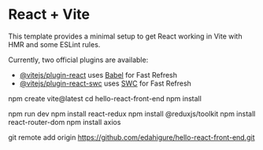 # React + Vite

This template provides a minimal setup to get React working in Vite with HMR and some ESLint rules.

Currently, two official plugins are available:

- [@vitejs/plugin-react](https://github.com/vitejs/vite-plugin-react/blob/main/packages/plugin-react/README.md) uses [Babel](https://babeljs.io/) for Fast Refresh
- [@vitejs/plugin-react-swc](https://github.com/vitejs/vite-plugin-react-swc) uses [SWC](https://swc.rs/) for Fast Refresh


npm create vite@latest
cd hello-react-front-end
npm install

npm run dev
npm install react-redux
npm install @reduxjs/toolkit
npm install react-router-dom
npm install axios

 git remote add origin https://github.com/edahigure/hello-react-front-end.git

